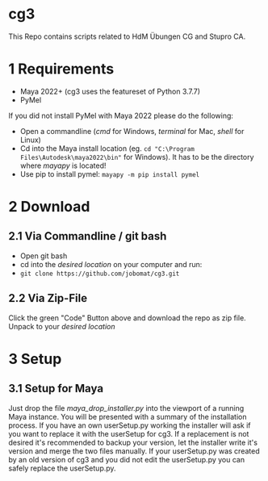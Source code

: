 # cg3

This Repo contains scripts related to HdM Übungen CG and Stupro CA.

# 1 Requirements
+ Maya 2022+ (cg3 uses the featureset of Python 3.7.7)
+ PyMel

If you did not install PyMel with Maya 2022 please do the following:
+ Open a commandline (*cmd* for Windows, *terminal* for Mac, *shell* for Linux)
+ Cd into the Maya install location (eg. ```cd "C:\Program Files\Autodesk\maya2022\bin"``` for Windows). It has to be the directory where *mayapy* is located!
+ Use pip to install pymel: ```mayapy -m pip install pymel```

# 2 Download

## 2.1 Via Commandline / git bash
+ Open git bash
+ cd into the *desired location* on your computer and run:
+ ```git clone https://github.com/jobomat/cg3.git```

## 2.2 Via Zip-File
Click the green "Code" Button above and download the repo as zip file. Unpack to your *desired location*

# 3 Setup

## 3.1 Setup for Maya
Just drop the file *maya_drop_installer.py* into the viewport of a running Maya instance. You will be presented with a summary of the installation process. If you have an own userSetup.py working the installer will ask if you want to replace it with the userSetup for cg3. If a replacement is not desired it's recommended to backup your version, let the installer write it's version and merge the two files manually. If your userSetup.py was created by an old version of cg3 and you did not edit the userSetup.py you can safely replace the userSetup.py.
